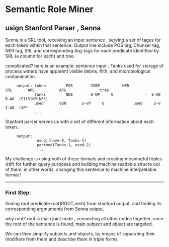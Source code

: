 # Semantic Role Miner 

## usign Stanford Parser , Senna

Senna is a SRL tool, receiving an input sentence , serving a set of tages for each token wihtin that sentence.
Output line include POS tag, Chunker tag, NER tag, SRL and corresponding Arg-tags for each predicate identified by SRL (a column for each) and tree.

complicated? here is an example:
sentence input : Tanks used for storage of process waters have apparent visible debris, filth, and microbiological contamination.
         
         output: token         POS        IOBE          NER             SRL       ARG           ARG               tree 
                 Tanks         NNS	      S-NP	   O	          -	 S-A0	      B-A0	(S1(S(NP(NP*)
                 used	    VBN	      S-VP	   O	         used	  S-V	      I-A0	(VP*
                 ...
           
Stanford parser serves us with a set of different information about each token:
         
         output:
                  nsubj(have-8, Tanks-1)
                  partmod(Tanks-1, used-2)
                  ...

My challenge is using both of these formats and creating meaningful triples (rdf) for further query purposes and building machine readable strucre out of them.
in other words, changing this sentence to machine interpretable format !

------------------------------------
  
 ### First Step:
 
  finding root predicate root(ROOT,verb) from stanford output. and finding its corresponding argmuments from Senna output.
  
  why root? root is main joint node , connecting all other nodes together, once the root of the sentence is found, main subject and object are targeted.
  
  We can then simplify subjects and objects, by means of separating their modifiers from them and describe them in triple forms.
  
  
  